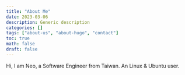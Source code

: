 ```yaml
---
title: "About Me"
date: 2023-03-06
description: Generic description
categories: []
tags: ["about-us", "about-hugo", "contact"]
toc: true
math: false
draft: false
---
```


Hi, I am Neo, a Software Engineer from Taiwan. An Linux & Ubuntu user.
